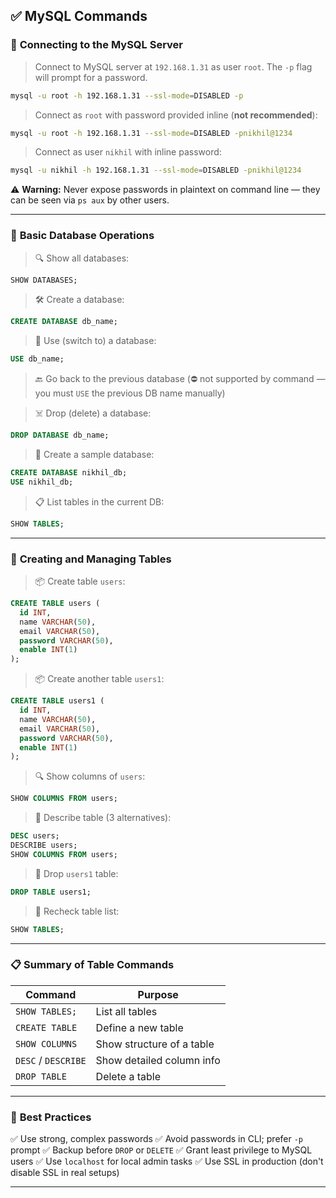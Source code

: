 
## ✅ MySQL Commands

### 🔗 **Connecting to the MySQL Server**

> Connect to MySQL server at `192.168.1.31` as user `root`. The `-p` flag will prompt for a password.

```bash
mysql -u root -h 192.168.1.31 --ssl-mode=DISABLED -p
```

> Connect as `root` with password provided inline (**not recommended**):

```bash
mysql -u root -h 192.168.1.31 --ssl-mode=DISABLED -pnikhil@1234
```

> Connect as user `nikhil` with inline password:

```bash
mysql -u nikhil -h 192.168.1.31 --ssl-mode=DISABLED -pnikhil@1234
```

⚠️ **Warning:** Never expose passwords in plaintext on command line — they can be seen via `ps aux` by other users.

---

### 🧰 **Basic Database Operations**

> 🔍 Show all databases:

```sql
SHOW DATABASES;
```

> 🛠️ Create a database:

```sql
CREATE DATABASE db_name;
```

> 🎯 Use (switch to) a database:

```sql
USE db_name;
```

> 🔙 Go back to the previous database (⛔ not supported by command — you must `USE` the previous DB name manually)

> ☠️ Drop (delete) a database:

```sql
DROP DATABASE db_name;
```

> 🧪 Create a sample database:

```sql
CREATE DATABASE nikhil_db;
USE nikhil_db;
```

> 📋 List tables in the current DB:

```sql
SHOW TABLES;
```

---

### 🧱 **Creating and Managing Tables**

> 📦 Create table `users`:

```sql
CREATE TABLE users (
  id INT,
  name VARCHAR(50),
  email VARCHAR(50),
  password VARCHAR(50),
  enable INT(1)
);
```

> 📦 Create another table `users1`:

```sql
CREATE TABLE users1 (
  id INT,
  name VARCHAR(50),
  email VARCHAR(50),
  password VARCHAR(50),
  enable INT(1)
);
```

> 🔍 Show columns of `users`:

```sql
SHOW COLUMNS FROM users;
```

> 🧠 Describe table (3 alternatives):

```sql
DESC users;
DESCRIBE users;
SHOW COLUMNS FROM users;
```

> 🧹 Drop `users1` table:

```sql
DROP TABLE users1;
```

> 🔄 Recheck table list:

```sql
SHOW TABLES;
```

---

### 📋 **Summary of Table Commands**

| Command             | Purpose                   |
| ------------------- | ------------------------- |
| `SHOW TABLES;`      | List all tables           |
| `CREATE TABLE`      | Define a new table        |
| `SHOW COLUMNS`      | Show structure of a table |
| `DESC` / `DESCRIBE` | Show detailed column info |
| `DROP TABLE`        | Delete a table            |

---

### 🔐 **Best Practices**

✅ Use strong, complex passwords
✅ Avoid passwords in CLI; prefer `-p` prompt
✅ Backup before `DROP` or `DELETE`
✅ Grant least privilege to MySQL users
✅ Use `localhost` for local admin tasks
✅ Use SSL in production (don't disable SSL in real setups)

---

